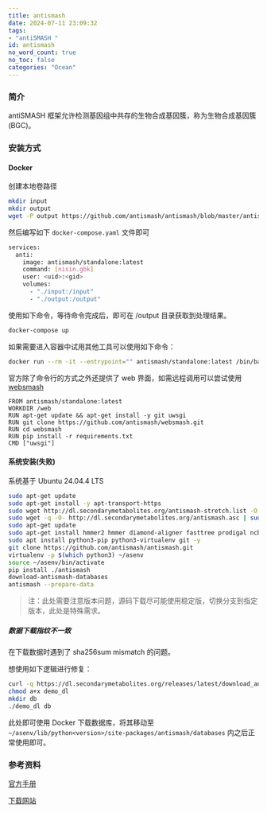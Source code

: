 ```yaml
---
title: antismash
date: 2024-07-11 23:09:32
tags:
- "antiSMASH "
id: antismash
no_word_count: true
no_toc: false
categories: "Ocean"
---
```


### 简介

antiSMASH 框架允许检测基因组中共存的生物合成基因簇，称为生物合成基因簇 (BGC)。

### 安装方式

#### Docker

创建本地卷路径

```bash
mkdir input
mkdir output
wget -P output https://github.com/antismash/antismash/blob/master/antismash/test/integration/data/nisin.gbk
```

然后编写如下 `docker-compose.yaml` 文件即可

```bash
services:
  anti:
    image: antismash/standalone:latest
    command: [nisin.gbk]
    user: <uid>:<gid>
    volumes: 
      - "./input:/input"
      - "./output:/output"
```

使用如下命令，等待命令完成后，即可在 /output 目录获取到处理结果。

```bash
docker-compose up
```

如果需要进入容器中试用其他工具可以使用如下命令：

```bash
docker run --rm -it --entrypoint="" antismash/standalone:latest /bin/bash
```

官方除了命令行的方式之外还提供了 web 界面，如需远程调用可以尝试使用 [websmash](https://github.com/antismash/websmash) 

```text
FROM antismash/standalone:latest
WORKDIR /web
RUN apt-get update && apt-get install -y git uwsgi
RUN git clone https://github.com/antismash/websmash.git
RUN cd websmash
RUN pip install -r requirements.txt
CMD ["uwsgi"]
```

#### 系统安装(失败)

系统基于 Ubuntu 24.04.4 LTS

```bash
sudo apt-get update
sudo apt-get install -y apt-transport-https
sudo wget http://dl.secondarymetabolites.org/antismash-stretch.list -O /etc/apt/sources.list.d/antismash.list
sudo wget -q -O- http://dl.secondarymetabolites.org/antismash.asc | sudo apt-key add -
sudo apt-get update
sudo apt-get install hmmer2 hmmer diamond-aligner fasttree prodigal ncbi-blast+ glimmerhmm muscle3 meme-suite -y
sudo apt install python3-pip python3-virtualenv git -y
git clone https://github.com/antismash/antismash.git
virtualenv -p $(which python3) ~/asenv
source ~/asenv/bin/activate
pip install ./antismash
download-antismash-databases
antismash --prepare-data
```

> 注：此处需要注意版本问题，源码下载尽可能使用稳定版，切换分支到指定版本，此处是特殊需求。

##### 数据下载指纹不一致

在下载数据时遇到了 sha256sum mismatch 的问题。

想使用如下逻辑进行修复：

```bash
curl -q https://dl.secondarymetabolites.org/releases/latest/download_antismash_databases_docker > demo_dl
chmod a+x demo_dl
mkdir db
./demo_dl db
```

此处即可使用 Docker 下载数据库，将其移动至 `~/asenv/lib/python<version>/site-packages/antismash/databases` 内之后正常使用即可。

### 参考资料

[官方手册](https://docs.antismash.secondarymetabolites.org/)

[下载网站](https://dl.secondarymetabolites.org/releases/)
